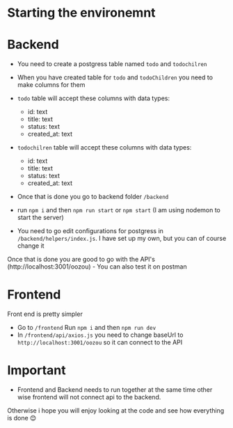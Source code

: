 # Starting the environemnt

# Backend

- You need to create a postgress table named `todo` and `todochilren`
- When you have created table for `todo` and `todoChildren` you need to make columns for them
- `todo` table will accept these columns with data types:

  - id: text
  - title: text
  - status: text
  - created_at: text

- `todochilren` table will accept these columns with data types:

  - id: text
  - title: text
  - status: text
  - created_at: text

- Once that is done you go to backend folder `/backend`
- run `npm i` and then `npm run start` or `npm start` (I am using nodemon to start the server)
- You need to go edit configurations for postgress in `/backend/helpers/index.js`. I have set up my own, but you can of course change it

Once that is done you are good to go with the API's (http://localhost:3001/oozou) - You can also test it on postman

# Frontend

Front end is pretty simpler

- Go to `/frontend` Run `npm i` and then `npm run dev`
- In `/frontend/api/axios.js` you need to change baseUrl to `http://localhost:3001/oozou` so it can connect to the API

# Important

- Frontend and Backend needs to run together at the same time other wise frontend will not connect api to the backend.

Otherwise i hope you will enjoy looking at the code and see how everything is done 😊
